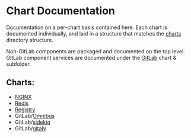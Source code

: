 # Chart Documentation

Documentation on a per-chart basis contained here. Each chart is documented individually, and laid in a structure that matches the
[charts](../../charts/) directory structure.

Non-GitLab components are packaged and documented on the top level. GitLab component services are documented under the [GitLab](gitlab/) chart & subfolder.

## Charts:
- [NGINX](nginx/README.md)
- [Redis](redis/README.md)
- [Registry](registry/README.md)
- GitLab/[Omnibus](gitlab/omnibus/README.md)
- GitLab/[sidekiq](gitlab/sidekiq/README.md)
- GitLab/[gitaly](gitlab/gitaly/README.md)
